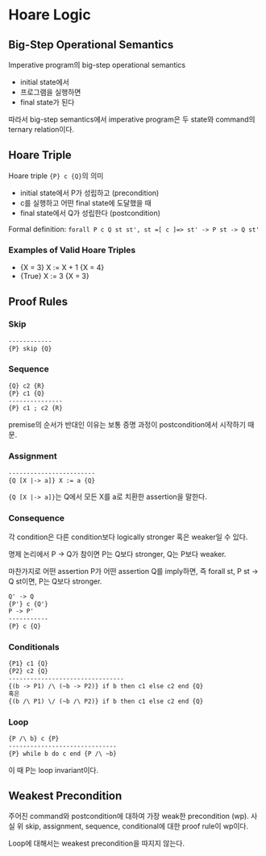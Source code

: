 # Hoare Logic

## Big-Step Operational Semantics

Imperative program의 big-step operational semantics

* initial state에서
* 프로그램을 실행하면
* final state가 된다

따라서 big-step semantics에서 imperative program은 두 state와 command의 ternary relation이다.

## Hoare Triple

Hoare triple `{P} c {Q}`의 의미

* initial state에서 P가 성립하고 (precondition)
* c를 실행하고 어떤 final state에 도달했을 때
* final state에서 Q가 성립한다 (postcondition)

Formal definition: `forall P c Q st st', st =[ c ]=> st' -> P st -> Q st'`

### Examples of Valid Hoare Triples

* {X = 3} X := X + 1 {X = 4}
* {True} X := 3 {X = 3}

## Proof Rules

### Skip

```txt
------------
{P} skip {Q}
```

### Sequence

```txt
{Q} c2 {R}
{P} c1 {Q}
---------------
{P} c1 ; c2 {R}
```

premise의 순서가 반대인 이유는 보통 증명 과정이 postcondition에서 시작하기 때문.

### Assignment

```txt
------------------------
{Q [X |-> a]} X := a {Q}
```

`{Q [X |-> a]}`는 Q에서 모든 X를 a로 치환한 assertion을 말한다.

### Consequence

각 condition은 다른 condition보다 logically stronger 혹은 weaker일 수 있다.

명제 논리에서 P -> Q가 참이면 P는 Q보다 stronger, Q는 P보다 weaker.

마찬가지로 어떤 assertion P가 어떤 assertion Q를 imply하면,
즉 forall st, P st -> Q st이면, P는 Q보다 stronger.

```txt
Q' -> Q
{P'} c {Q'}
P -> P'
-----------
{P} c {Q}
```

### Conditionals

```txt
{P1} c1 {Q}
{P2} c2 {Q}
--------------------------------
{(b -> P1) /\ (~b -> P2)} if b then c1 else c2 end {Q}
혹은
{(b /\ P1) \/ (~b /\ P2)} if b then c1 else c2 end {Q}
```

### Loop

```txt
{P /\ b} c {P}
------------------------------
{P} while b do c end {P /\ ~b}
```

이 때 P는 loop invariant이다.

## Weakest Precondition

주어진 command와 postcondition에 대하여 가장 weak한 precondition (wp).
사실 위 skip, assignment, sequence, conditional에 대한 proof rule이 wp이다.

Loop에 대해서는 weakest precondition을 따지지 않는다.
